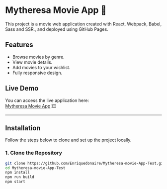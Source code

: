 #    Mytheresa Movie App 🎥

This project is a movie web application created with React, Webpack, Babel, Sass and  SSR., and deployed using GitHub Pages.

## Features

- Browse movies by genre.
- View movie details.
- Add movies to your wishlist.
- Fully responsive design.

## Live Demo

You can access the live application here:  
[Mytheresa Movie App](https://enriquedonaire.github.io/Mytheresa-movie-App-Test/) 🎞

---

## Installation

Follow the steps below to clone and set up the project locally.

### 1. Clone the Repository

```bash
git clone https://github.com/Enriquedonaire/Mytheresa-movie-App-Test.git
cd Mytheresa-movie-App-Test
npm install 
npm run build
npm start
````


